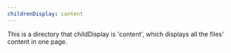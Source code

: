 ```yaml
---
childrenDisplay: content
---
```


This is a directory that childDisplay is 'content', which displays all the files' content in one page.
